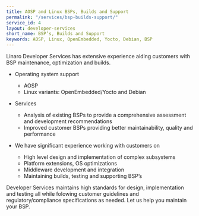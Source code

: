 ```yaml
---
title: AOSP and Linux BSPs, Builds and Support
permalink: "/services/bsp-builds-support/"
service_id: 4
layout: developer-services
short_name: BSP’s, Builds and Support
keywords: AOSP, Linux, OpenEmbedded, Yocto, Debian, BSP
---
```


Linaro Developer Services has extensive experience aiding customers with BSP maintenance, optimization and builds.

- Operating system support
    - AOSP
    - Linux variants: OpenEmbedded/Yocto and Debian

- Services
    - Analysis of existing BSPs to provide a comprehensive assessment and development recommendations
    - Improved customer BSPs providing better maintainability, quality and performance

- We have significant experience working with customers on
    - High level design and implementation of complex subsystems
    - Platform extensions, OS optimizations
    - Middleware development and integration
    - Maintaining builds, testing and supporting BSP’s

Developer Services maintains high standards for design, implementation and testing all while folowing customer guidelines and regulatory/compliance specifications as needed.  Let us help you maintain your BSP.
